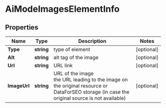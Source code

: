 # AiModeImagesElementInfo


## Properties

| Name | Type | Description | Notes |
|------------ | ------------- | ------------- | -------------|
**Type** | **string** | type of element |[optional]|
**Alt** | **string** | alt tag of the image |[optional]|
**Url** | **string** | URL link |[optional]|
**ImageUrl** | **string** | URL of the image<br>the URL leading to the image on the original resource or DataForSEO storage (in case the original source is not available) |[optional]|